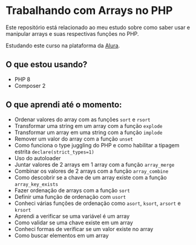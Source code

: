 # Trabalhando com Arrays no PHP

Este repositório está relacionado ao meu estudo sobre como saber usar e manipular arrays e suas respectivas funções no PHP.

Estudando este curso na plataforma da [Alura](https://cursos.alura.com.br/).

## O que estou usando?

* PHP 8
* Composer 2

## O que aprendi até o momento:

- Ordenar valores do array com as funções `sort` e `rsort`
- Transformar uma string em um array com a função `explode`
- Transformar um array em uma string com a função `implode`
- Remover um valor do array com a função `unset`
- Como funciona o type juggling do PHP e como habilitar a tipagem estrita `declare(strict_types=1)`
- Uso do autoloader
- Juntar valores de 2 arrays em 1 array com a função `array_merge`
- Combinar os valores de 2 arrays com a função `array_combine`
- Como descobrir se a chave de um array existe com a função `array_key_exists`
- Fazer ordenação de arrays com a função `sort`
- Definir uma função de ordenação com `usort`
- Conheci várias funções de ordenação como `asort`, `ksort`, `arsort` e `krsort`
- Aprendi a verificar se uma variável é um array
- Como validar se uma chave existe em um array
- Conheci formas de verificar se um valor existe no array
- Como buscar elementos em um array
